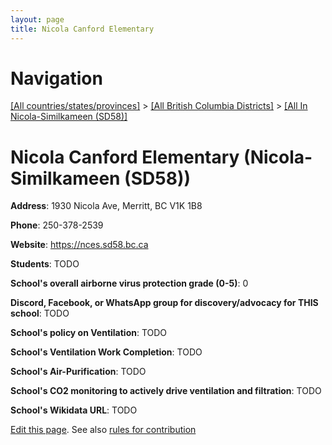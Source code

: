 ```yaml
---
layout: page
title: Nicola Canford Elementary
---
```

# Navigation

[[All countries/states/provinces]](../../..) > [[All British Columbia Districts]](../..) > [[All In Nicola-Similkameen (SD58)]](..)

# Nicola Canford Elementary (Nicola-Similkameen (SD58))

**Address**: 1930 Nicola Ave, Merritt, BC V1K 1B8

**Phone**: 250-378-2539

**Website**: <https://nces.sd58.bc.ca>

**Students**: TODO

**School's overall airborne virus protection grade (0-5)**: 0

**Discord, Facebook, or WhatsApp group for discovery/advocacy for THIS school**: TODO

**School's policy on Ventilation**: TODO

**School's Ventilation Work Completion**: TODO

**School's Air-Purification**: TODO

**School's CO2 monitoring to actively drive ventilation and filtration**: TODO

**School's Wikidata URL**: TODO


[Edit this page](https://github.com/ventilate-schools/BC/edit/main/./Nicola-Similkameen_(SD58)/Nicola_Canford_Elementary.md). See also [rules for contribution](../../../contribution-rules/)